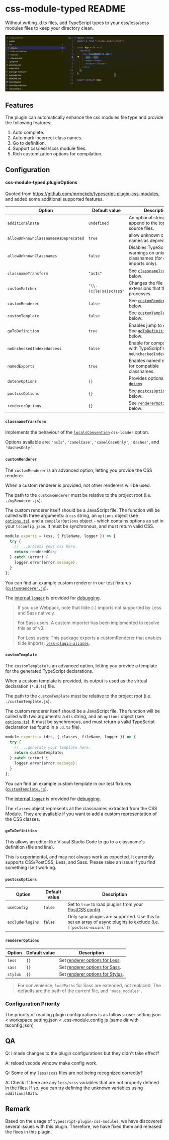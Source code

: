# css-module-typed README

Without writing .d.ts files, add TypeScript types to your css/less/scss modules files to keep your directory clean.

![preview](resource/display-after.gif)

## Features

The plugin can automatically enhance the css modules file type and provide the following features:

1. Auto complete.
2. Auto mark incorrect class names.
3. Go to definition.
4. Support css/less/scss module files.
5. Rich customization options for compilation.

## Configuration

#### css-module-typed.pluginOptions

Quoted from https://github.com/mrmckeb/typescript-plugin-css-modules, and added some additional supported features.

| Option                               | Default value             | Description                                                                    |
| ------------------------------------ | ------------------------- | ------------------------------------------------------------------------------ |
| `additionalData`                     | `undefined`               | An optional string to append to the top of source files.                       |
| `allowUnknownClassnamesAsDeprecated` | `true`                    | allow unknown class names as deprecated                                        |
| `allowUnknownClassnames`             | `false`                   | Disables TypeScript warnings on unknown classnames (for default imports only). |
| `classnameTransform`                 | `"asIs"`                  | See [`classnameTransform`](#classnameTransform) below.                         |
| `customMatcher`                      | `"\\.(c\|le\|sa\|sc)ss$"` | Changes the file extensions that this plugin processes.                        |
| `customRenderer`                     | `false`                   | See [`customRenderer`](#customRenderer) below.                                 |
| `customTemplate`                     | `false`                   | See [`customTemplate`](#customTemplate) below.                                 |
| `goToDefinition`                     | `true`                    | Enables jump to definition. See [`goToDefinition`](#goToDefinition) below.     |
| `noUncheckedIndexedAccess`           | `false`                   | Enable for compatibility with TypeScript's `noUncheckedIndexedAccess`.         |
| `namedExports`                       | `true`                    | Enables named exports for compatible classnames.                               |
| `dotenvOptions`                      | `{}`                      | Provides options for [`dotenv`](https://github.com/motdotla/dotenv#options).   |
| `postcssOptions`                     | `{}`                      | See [`postcssOptions`](#postcssOptions) below.                                 |
| `rendererOptions`                    | `{}`                      | See [`rendererOptions`](#rendererOptions) below.                               |

#### `classnameTransform`

Implements the behaviour of the [`localsConvention`](https://github.com/webpack-contrib/css-loader#localsconvention) `css-loader` option.

Options available are: `'asIs'`, `'camelCase'`, `'camelCaseOnly'`, `'dashes'`, and `'dashesOnly'`.

#### `customRenderer`

The `customRenderer` is an advanced option, letting you provide the CSS renderer.

When a custom renderer is provided, not other renderers will be used.

The path to the `customRenderer` must be relative to the project root (i.e. `./myRenderer.js`).

The custom renderer itself should be a JavaScript file. The function will be called with three arguments: a `css` string, an `options` object (see [`options.ts`](https://github.com/mrmckeb/typescript-plugin-css-modules/blob/main/src/options.ts#L22-L34)), and a `compilerOptions` object - which contains options as set in your `tsconfig.json`. It must be synchronous, and must return valid CSS.

```js
module.exports = (css, { fileName, logger }) => {
  try {
    // ...process your css here.
    return renderedCss;
  } catch (error) {
    logger.error(error.message);
  }
};
```

You can find an example custom renderer in our test fixtures ([`customRenderer.js`](https://github.com/mrmckeb/typescript-plugin-css-modules/blob/main/src/helpers/__tests__/fixtures/customRenderer.js)).

The [internal `logger`](https://github.com/mrmckeb/typescript-plugin-css-modules/blob/main/src/helpers/logger.ts) is provided for [debugging](#troubleshooting).

> If you use Webpack, note that tilde (`~`) imports not supported by Less and Sass natively.
>
> For Sass users: A custom importer has been implemented to resolve this as of v3.
>
> For Less users: This package exports a customRenderer that enables tilde imports: [`less-plugin-aliases`](https://github.com/dancon/less-plugin-aliases).

#### `customTemplate`

The `customTemplate` is an advanced option, letting you provide a template for the generated TypeScript declarations.

When a custom template is provided, its output is used as the virtual declaration (`*.d.ts`) file.

The path to the `customTemplate` must be relative to the project root (i.e. `./customTemplate.js`).

The custom renderer itself should be a JavaScript file. The function will be called with two arguments: a `dts` string, and an `options` object (see [`options.ts`](https://github.com/mrmckeb/typescript-plugin-css-modules/blob/main/src/options.ts#L43-L52)). It must be synchronous, and must return a valid TypeScript declaration (as found in a `.d.ts` file).

```js
module.exports = (dts, { classes, fileName, logger }) => {
  try {
    // ...generate your template here.
    return customTemplate;
  } catch (error) {
    logger.error(error.message);
  }
};
```

You can find an example custom template in our test fixtures ([`customTemplate.js`](https://github.com/mrmckeb/typescript-plugin-css-modules/blob/main/src/helpers/__tests__/fixtures/customTemplate.js)).

The [internal `logger`](https://github.com/mrmckeb/typescript-plugin-css-modules/blob/main/src/helpers/logger.ts) is provided for [debugging](#troubleshooting).

The `classes` object represents all the classnames extracted from the CSS Module. They are available if you want to add a custom representation of the CSS classes.

#### `goToDefinition`

This allows an editor like Visual Studio Code to go to a classname's definition (file and line).

This is experimental, and may not always work as expected. It currently supports CSS/PostCSS, Less, and Sass. Please raise an issue if you find something isn't working.

#### `postcssOptions`

| Option           | Default value | Description                                                                                                               |
| ---------------- | ------------- | ------------------------------------------------------------------------------------------------------------------------- |
| `useConfig`      | `false`       | Set to `true` to load plugins from your [PostCSS config](https://github.com/michael-ciniawsky/postcss-load-config#usage). |
| `excludePlugins` | `false`       | Only sync plugins are supported. Use this to set an array of async plugins to exclude (i.e. `['postcss-mixins']`)         |

#### `rendererOptions`

| Option   | Default value | Description                                                                          |
| -------- | ------------- | ------------------------------------------------------------------------------------ |
| `less`   | `{}`          | Set [renderer options for Less](http://lesscss.org/usage/#less-options).             |
| `sass`   | `{}`          | Set [renderer options for Sass](https://sass-lang.com/documentation/js-api#options). |
| `stylus` | `{}`          | Set [renderer options for Stylus](https://stylus.bootcss.com/docs/js.html).          |

> For convenience, `loadPaths` for Sass are extended, not replaced. The defaults are the path of the current file, and `'node_modules'`.

### Configuration Priority

The priority of reading plugin configurations is as follows: user setting.json < workspace setting.json < .css-module.config.js (same dir with tsconfig.json)

## QA

Q: I made changes to the plugin configurations but they didn't take effect?

A: reload vscode window make config work.

Q: Some of my `less/scss` files are not being recognized correctly?

A: Check if there are any `less/scss` variables that are not properly defined in the files. If so, you can try defining the unknown variables using `additionalData`.

## Remark

Based on the usage of `typescript-plugin-css-modules`, we have discovered several issues with this plugin. Therefore, we have fixed them and released the fixes in this plugin.
